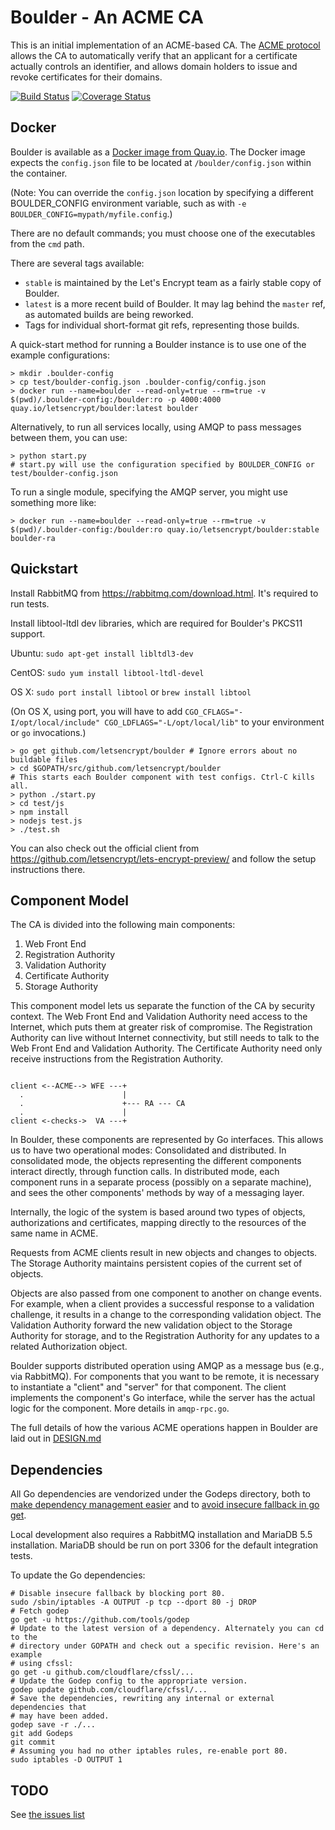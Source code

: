 Boulder - An ACME CA
====================

This is an initial implementation of an ACME-based CA. The [ACME protocol](https://github.com/letsencrypt/acme-spec/) allows the CA to automatically verify that an applicant for a certificate actually controls an identifier, and allows domain holders to issue and revoke certificates for their domains.


[![Build Status](https://travis-ci.org/letsencrypt/boulder.svg)](https://travis-ci.org/letsencrypt/boulder)
[![Coverage Status](https://coveralls.io/repos/letsencrypt/boulder/badge.svg)](https://coveralls.io/r/letsencrypt/boulder)

Docker
------

Boulder is available as a [Docker image from Quay.io](https://quay.io/repository/letsencrypt/boulder). The Docker image expects the `config.json` file to be located at `/boulder/config.json` within the container.

(Note: You can override the `config.json` location by specifying a different BOULDER_CONFIG environment variable, such as with `-e BOULDER_CONFIG=mypath/myfile.config`.)

There are no default commands; you must choose one of the executables from the `cmd` path.

There are several tags available:
 - `stable` is maintained by the Let's Encrypt team as a fairly stable copy of Boulder.
 - `latest` is a more recent build of Boulder. It may lag behind the `master` ref, as automated builds are being reworked.
 - Tags for individual short-format git refs, representing those builds.


A quick-start method for running a Boulder instance is to use one of the example configurations:

```
> mkdir .boulder-config
> cp test/boulder-config.json .boulder-config/config.json
> docker run --name=boulder --read-only=true --rm=true -v $(pwd)/.boulder-config:/boulder:ro -p 4000:4000 quay.io/letsencrypt/boulder:latest boulder
```

Alternatively, to run all services locally, using AMQP to pass messages between them, you can use:

```
> python start.py
# start.py will use the configuration specified by BOULDER_CONFIG or test/boulder-config.json
```

To run a single module, specifying the AMQP server, you might use something more like:

```
> docker run --name=boulder --read-only=true --rm=true -v $(pwd)/.boulder-config:/boulder:ro quay.io/letsencrypt/boulder:stable boulder-ra
```



Quickstart
----------

Install RabbitMQ from https://rabbitmq.com/download.html. It's required to run
tests.

Install libtool-ltdl dev libraries, which are required for Boulder's PKCS11
support.

Ubuntu:
`sudo apt-get install libltdl3-dev`

CentOS:
`sudo yum install libtool-ltdl-devel`

OS X:
`sudo port install libtool` or `brew install libtool`

(On OS X, using port, you will have to add `CGO_CFLAGS="-I/opt/local/include" CGO_LDFLAGS="-L/opt/local/lib"` to your environment or `go` invocations.)

```
> go get github.com/letsencrypt/boulder # Ignore errors about no buildable files
> cd $GOPATH/src/github.com/letsencrypt/boulder
# This starts each Boulder component with test configs. Ctrl-C kills all.
> python ./start.py
> cd test/js
> npm install
> nodejs test.js
> ./test.sh
```

You can also check out the official client from
https://github.com/letsencrypt/lets-encrypt-preview/ and follow the setup
instructions there.

Component Model
---------------

The CA is divided into the following main components:

1. Web Front End
2. Registration Authority
3. Validation Authority
4. Certificate Authority
5. Storage Authority

This component model lets us separate the function of the CA by security context.  The Web Front End and Validation Authority need access to the Internet, which puts them at greater risk of compromise.  The Registration Authority can live without Internet connectivity, but still needs to talk to the Web Front End and Validation Authority.  The Certificate Authority need only receive instructions from the Registration Authority.

```

client <--ACME--> WFE ---+
  .                      |
  .                      +--- RA --- CA
  .                      |
client <-checks->  VA ---+

```

In Boulder, these components are represented by Go interfaces.  This allows us to have two operational modes: Consolidated and distributed.  In consolidated mode, the objects representing the different components interact directly, through function calls.  In distributed mode, each component runs in a separate process (possibly on a separate machine), and sees the other components' methods by way of a messaging layer.

Internally, the logic of the system is based around two types of objects, authorizations and certificates, mapping directly to the resources of the same name in ACME.

Requests from ACME clients result in new objects and changes to objects.  The Storage Authority maintains persistent copies of the current set of objects.

Objects are also passed from one component to another on change events.  For example, when a client provides a successful response to a validation challenge, it results in a change to the corresponding validation object.  The Validation Authority forward the new validation object to the Storage Authority for storage, and to the Registration Authority for any updates to a related Authorization object.

Boulder supports distributed operation using AMQP as a message bus (e.g., via RabbitMQ).  For components that you want to be remote, it is necessary to instantiate a "client" and "server" for that component.  The client implements the component's Go interface, while the server has the actual logic for the component.  More details in `amqp-rpc.go`.

The full details of how the various ACME operations happen in Boulder are laid out in [DESIGN.md](https://github.com/letsencrypt/boulder/blob/master/DESIGN.md)


Dependencies
------------

All Go dependencies are vendorized under the Godeps directory,
both to [make dependency management
easier](https://groups.google.com/forum/m/#!topic/golang-dev/nMWoEAG55v8)
and to [avoid insecure fallback in go
get](https://github.com/golang/go/issues/9637).

Local development also requires a RabbitMQ installation and MariaDB
5.5 installation. MariaDB should be run on port 3306 for the
default integration tests.

To update the Go dependencies:

```
# Disable insecure fallback by blocking port 80.
sudo /sbin/iptables -A OUTPUT -p tcp --dport 80 -j DROP
# Fetch godep
go get -u https://github.com/tools/godep
# Update to the latest version of a dependency. Alternately you can cd to the
# directory under GOPATH and check out a specific revision. Here's an example
# using cfssl:
go get -u github.com/cloudflare/cfssl/...
# Update the Godep config to the appropriate version.
godep update github.com/cloudflare/cfssl/...
# Save the dependencies, rewriting any internal or external dependencies that
# may have been added.
godep save -r ./...
git add Godeps
git commit
# Assuming you had no other iptables rules, re-enable port 80.
sudo iptables -D OUTPUT 1
```


TODO
----

See [the issues list](https://github.com/letsencrypt/boulder/issues)
